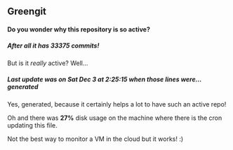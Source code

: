 ## Greengit

#### Do you wonder why this repository is so active?

##### After all it has 33375 commits!

But is it *really* active? Well...

##### Last update was on Sat Dec 3 at 2:25:15 when those lines were... generated

Yes, generated, because it certainly helps a lot to have such an active repo!

Oh and there was **27%** disk usage on the machine
where there is the cron updating this file.

Not the best way to monitor a VM in the cloud but it works! :)
